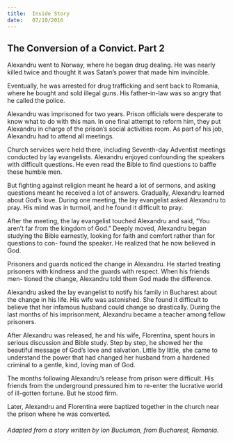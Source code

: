 ```yaml
---
title:  Inside Story
date:   07/10/2016
---
```


## The Conversion of a Convict. Part 2

Alexandru went to Norway, where he began drug dealing. He was nearly killed twice and thought it was Satan’s power that made him invincible.

Eventually, he was arrested for drug trafficking and sent back to Romania, where he bought and sold illegal guns. His father-in-law was so angry that he called the police.

Alexandru was imprisoned for two years. Prison officials were desperate to know what to do with this man. In one final attempt to reform him, they put Alexandru in charge of the prison’s social activities room. As part of his job, Alexandru had to attend all meetings.

Church services were held there, including Seventh-day Adventist meetings conducted by lay evangelists. Alexandru enjoyed confounding the speakers with difficult questions. He even read the Bible to find questions to baffle these humble men.

But fighting against religion meant he heard a lot of sermons, and asking questions meant he received a lot of answers. Gradually, Alexandru learned about God’s love. During one meeting, the lay evangelist asked Alexandru to pray. His mind was in turmoil, and he found it difficult to pray.

After the meeting, the lay evangelist touched Alexandru and said, “You aren’t far from the kingdom of God.” Deeply moved, Alexandru began studying the Bible earnestly, looking for faith and comfort rather than for questions to con- found the speaker. He realized that he now believed in God.

Prisoners and guards noticed the change in Alexandru. He started treating prisoners with kindness and the guards with respect. When his friends men- tioned the change, Alexandru told them God made the difference.

Alexandru asked the lay evangelist to notify his family in Bucharest about the change in his life. His wife was astonished. She found it difficult to believe that her infamous husband could change so drastically. During the last months of his imprisonment, Alexandru became a teacher among fellow prisoners.

After Alexandru was released, he and his wife, Florentina, spent hours in serious discussion and Bible study. Step by step, he showed her the beautiful message of God’s love and salvation. Little by little, she came to understand the power that had changed her husband from a hardened criminal to a gentle, kind, loving man of God.

The months following Alexandru’s release from prison were difficult. His friends from the underground pressured him to re-enter the lucrative world of ill-gotten fortune. But he stood firm.

Later, Alexandru and Florentina were baptized together in the church near the prison where he was converted.

###### Adapted from a story written by Ion Buciuman, from Bucharest, Romania.